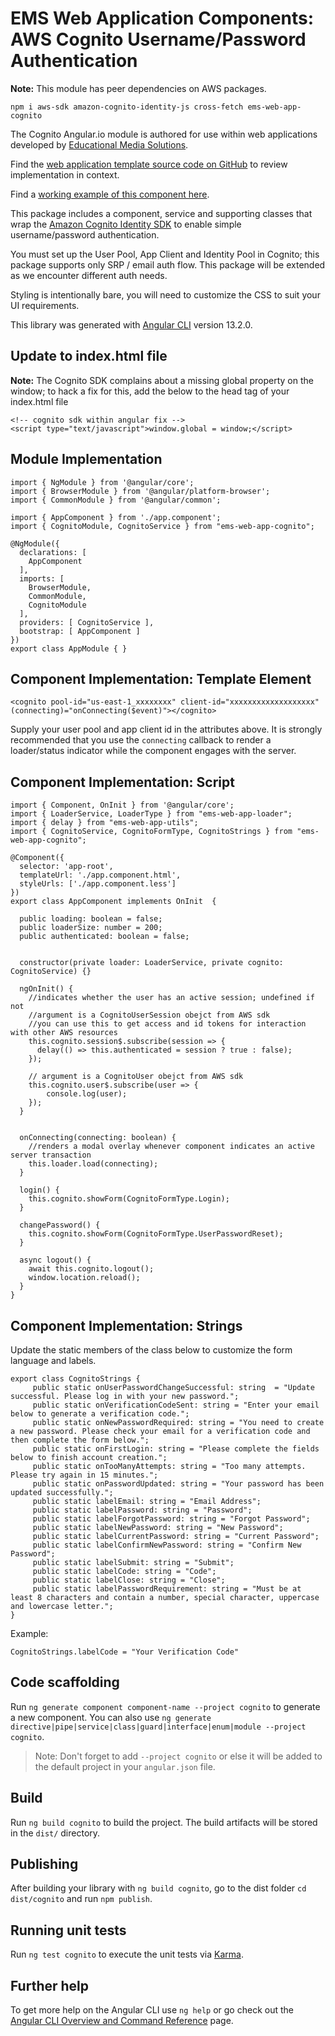 # EMS Web Application Components: AWS Cognito Username/Password Authentication

**Note:** This module has peer dependencies on AWS packages.

	npm i aws-sdk amazon-cognito-identity-js cross-fetch ems-web-app-cognito

The Cognito Angular.io module is authored for use within web applications developed by [Educational Media Solutions](https://educationalmediasolutions.com).

Find the [web application template source code on GitHub](https://github.com/spencech/ems-web-app-template) to review implementation in context.

Find a [working example of this component here](https://ems-web-app.educationalmediasolutions.com).

This package includes a component, service and supporting classes that wrap the [Amazon Cognito Identity SDK](https://www.npmjs.com/package/amazon-cognito-identity-js) to enable simple username/password authentication. 

You must set up the User Pool, App Client and Identity Pool in Cognito; this package supports only SRP / email auth flow. This package will be extended as we encounter different auth needs.

Styling is intentionally bare, you will need to customize the CSS to suit your UI requirements.

This library was generated with [Angular CLI](https://github.com/angular/angular-cli) version 13.2.0.

## Update to index.html file

**Note:** The Cognito SDK complains about a missing global property on the window; to hack a fix for this, add the below to the head tag of your index.html file

	<!-- cognito sdk within angular fix -->
  	<script type="text/javascript">window.global = window;</script>


## Module Implementation

	import { NgModule } from '@angular/core';
	import { BrowserModule } from '@angular/platform-browser';
	import { CommonModule } from '@angular/common';  

	import { AppComponent } from './app.component';
	import { CognitoModule, CognitoService } from "ems-web-app-cognito";

	@NgModule({
	  declarations: [
	    AppComponent
	  ],
	  imports: [
	    BrowserModule,
	    CommonModule,
	    CognitoModule
	  ],
	  providers: [ CognitoService ],
	  bootstrap: [ AppComponent ]
	})
	export class AppModule { }


## Component Implementation: Template Element

	<cognito pool-id="us-east-1_xxxxxxxx" client-id="xxxxxxxxxxxxxxxxxxx" (connecting)="onConnecting($event)"></cognito>

Supply your user pool and app client id in the attributes above. It is strongly recommended that you use the `connecting` callback to render a loader/status indicator while the component engages with the server.


## Component Implementation: Script

	import { Component, OnInit } from '@angular/core';
	import { LoaderService, LoaderType } from "ems-web-app-loader";
	import { delay } from "ems-web-app-utils";
	import { CognitoService, CognitoFormType, CognitoStrings } from "ems-web-app-cognito";

	@Component({
	  selector: 'app-root',
	  templateUrl: './app.component.html',
	  styleUrls: ['./app.component.less']
	})
	export class AppComponent implements OnInit  {

	  public loading: boolean = false;
	  public loaderSize: number = 200;
	  public authenticated: boolean = false;


	  constructor(private loader: LoaderService, private cognito: CognitoService) {}

	  ngOnInit() {
	  	//indicates whether the user has an active session; undefined if not
	  	//argument is a CognitoUserSession obejct from AWS sdk
	  	//you can use this to get access and id tokens for interaction with other AWS resources
	    this.cognito.session$.subscribe(session => {
	      delay(() => this.authenticated = session ? true : false);
	    });

	    // argument is a CognitoUser obejct from AWS sdk
	    this.cognito.user$.subscribe(user => {
	    	console.log(user);
	    });
	  }
	  

	  onConnecting(connecting: boolean) {
	  	//renders a modal overlay whenever component indicates an active server transaction
	    this.loader.load(connecting);
	  }

	  login() {
	    this.cognito.showForm(CognitoFormType.Login);
	  }

	  changePassword() {
	    this.cognito.showForm(CognitoFormType.UserPasswordReset);
	  }

	  async logout() {
	    await this.cognito.logout();
	    window.location.reload();
	  }
	}

## Component Implementation: Strings

Update the static members of the class below to customize the form language and labels.

	export class CognitoStrings {
		 public static onUserPasswordChangeSuccessful: string  = "Update successful. Please log in with your new password.";
		 public static onVerificationCodeSent: string = "Enter your email below to generate a verification code.";
		 public static onNewPasswordRequired: string = "You need to create a new password. Please check your email for a verification code and then complete the form below.";
		 public static onFirstLogin: string = "Please complete the fields below to finish account creation.";
		 public static onTooManyAttempts: string = "Too many attempts. Please try again in 15 minutes.";
		 public static onPasswordUpdated: string = "Your password has been updated successfully.";
		 public static labelEmail: string = "Email Address";
		 public static labelPassword: string = "Password";
		 public static labelForgotPassword: string = "Forgot Password";
		 public static labelNewPassword: string = "New Password";
		 public static labelCurrentPassword: string = "Current Password";
		 public static labelConfirmNewPassword: string = "Confirm New Password";
		 public static labelSubmit: string = "Submit";
		 public static labelCode: string = "Code";
		 public static labelClose: string = "Close";
		 public static labelPasswordRequirement: string = "Must be at least 8 characters and contain a number, special character, uppercase and lowercase letter.";
	}

Example:

	CognitoStrings.labelCode = "Your Verification Code"

## Code scaffolding

Run `ng generate component component-name --project cognito` to generate a new component. You can also use `ng generate directive|pipe|service|class|guard|interface|enum|module --project cognito`.
> Note: Don't forget to add `--project cognito` or else it will be added to the default project in your `angular.json` file. 

## Build

Run `ng build cognito` to build the project. The build artifacts will be stored in the `dist/` directory.

## Publishing

After building your library with `ng build cognito`, go to the dist folder `cd dist/cognito` and run `npm publish`.

## Running unit tests

Run `ng test cognito` to execute the unit tests via [Karma](https://karma-runner.github.io).

## Further help

To get more help on the Angular CLI use `ng help` or go check out the [Angular CLI Overview and Command Reference](https://angular.io/cli) page.
